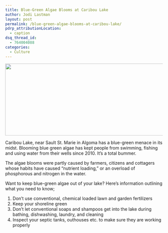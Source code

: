 ```yaml
---
title: Blue-Green Algae Blooms at Caribou Lake
author: Jodi Lastman
layout: post
permalink: /blue-green-algae-blooms-at-caribou-lake/
pdrp_attributionLocation:
  - caption
dsq_thread_id:
  - 764004088
categories:
  - Culture
---
```

<a href="http://hypenotic.com/meaning-fulmarketing/9497/blue-green-algae-blooms-at-caribou-lake/attachment/cariboulake-2" rel="attachment wp-att-9537"><img class="aligncenter size-full wp-image-9537" title="cariboulake" src="http://hypenotic.com/wordpress/wp-content/uploads/2012/07/cariboulake1.png" alt="" width="580" height="229" /></a>

Caribou Lake, near Sault St. Marie in Algoma has a blue-green menace in its midst. Blooming blue green algae has kept people from swimming, fishing and using water from their wells since 2010. It&#8217;s a total bummer.

The algae blooms were partly caused by farmers, citizens and cottagers whose habits have caused &#8220;nutrient loading,&#8221; or an overload of phosphorous and nitrogen in the water.

Want to keep blue-green algae out of your lake? Here&#8217;s information outlining what you need to know;

1.  Don&#8217;t use conventional, chemical loaded lawn and garden fertilizers
2.  Keep your shoreline green
3.  Don&#8217;t let conventional soaps and shampoos get into the lake during bathing, dishwashing, laundry, and cleaning
4.  Inspect your septic tanks, outhouses etc. to make sure they are working properly